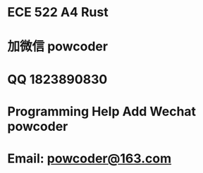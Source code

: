 # ECE 522 A4 Rust
# 加微信 powcoder

# QQ 1823890830

# Programming Help Add Wechat powcoder

# Email: powcoder@163.com

